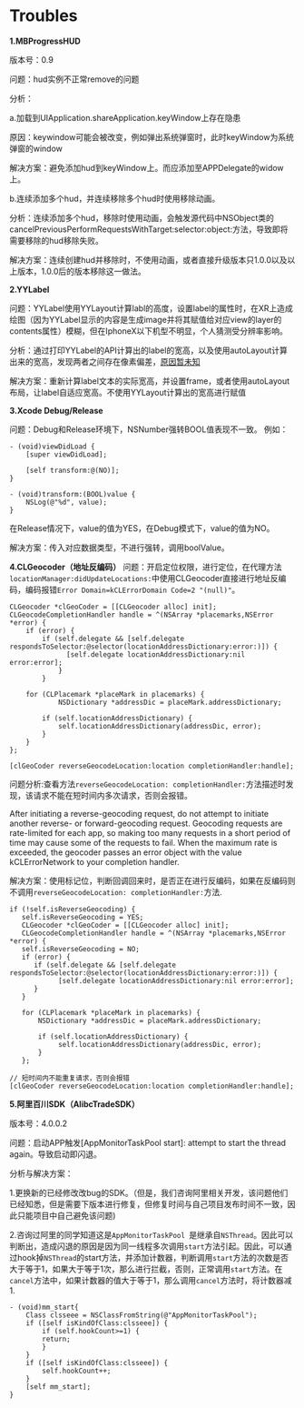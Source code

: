 # Troubles

**1.MBProgressHUD**

版本号：0.9

问题：hud实例不正常remove的问题

分析：

a.加载到UIApplication.shareApplication.keyWindow上存在隐患

原因：keywindow可能会被改变，例如弹出系统弹窗时，此时keyWindow为系统弹窗的window

解决方案：避免添加hud到keyWindow上。而应添加至APPDelegate的widow上。

b.连续添加多个hud，并连续移除多个hud时使用移除动画。

分析：连续添加多个hud，移除时使用动画，会触发源代码中NSObject类的cancelPreviousPerformRequestsWithTarget:selector:object:方法，导致即将需要移除的hud移除失败。

解决方案：连续创建hud并移除时，不使用动画，或者直接升级版本只1.0.0以及以上版本，1.0.0后的版本移除这一做法。


**2.YYLabel**

问题：YYLabel使用YYLayout计算labl的高度，设置label的属性时，在XR上造成绘图（因为YYLabel显示的内容是生成image并将其赋值给对应view的layer的contents属性）模糊，但在IphoneX以下机型不明显，个人猜测受分辨率影响。

分析：通过打印YYLabel的API计算出的label的宽高，以及使用autoLayout计算出来的宽高，发现两者之间存在像素偏差，[原因暂未知]()

解决方案：重新计算label文本的实际宽高，并设置frame，或者使用autoLayout布局，让label自适应宽高。不使用YYLayout计算出的宽高进行赋值

**3.Xcode Debug/Release**

问题：Debug和Release环境下，NSNumber强转BOOL值表现不一致。
例如：

	- (void)viewDidLoad {
		[super viewDidLoad];
	
		[self transform:@(NO)];
	}

	- (void)transform:(BOOL)value {
		NSLog(@"%d", value);
	}

在Release情况下，value的值为YES，在Debug模式下，value的值为NO。

解决方案：传入对应数据类型，不进行强转，调用boolValue。

**4.CLGeocoder（地址反编码）**
问题：开启定位权限，进行定位，在代理方法`locationManager:didUpdateLocations:`中使用CLGeocoder直接进行地址反编码，编码报错`Error Domain=kCLErrorDomain Code=2 "(null)"`。

	CLGeocoder *clGeoCoder = [[CLGeocoder alloc] init];
    CLGeocodeCompletionHandler handle = ^(NSArray *placemarks,NSError *error) {
        if (error) {
            if (self.delegate && [self.delegate respondsToSelector:@selector(locationAddressDictionary:error:)]) {
                  [self.delegate locationAddressDictionary:nil error:error];
                }
            }
            
        for (CLPlacemark *placeMark in placemarks) {
                NSDictionary *addressDic = placeMark.addressDictionary;
                
            if (self.locationAddressDictionary) {
                self.locationAddressDictionary(addressDic, error);
            }
        }
    };
        
    [clGeoCoder reverseGeocodeLocation:location completionHandler:handle];

问题分析:查看方法`reverseGeocodeLocation: completionHandler:`方法描述时发现，该请求不能在短时间内多次请求，否则会报错。

After initiating a reverse-geocoding request, do not attempt to initiate another reverse- or forward-geocoding request. Geocoding requests are rate-limited for each app, so making too many requests in a short period of time may cause some of the requests to fail. When the maximum rate is exceeded, the geocoder passes an error object with the value kCLErrorNetwork to your completion handler.

解决方案：使用标记位，判断回调回来时，是否正在进行反编码，如果在反编码则不调用`reverseGeocodeLocation: completionHandler:`方法.

	if (!self.isReverseGeocoding) {
       self.isReverseGeocoding = YES;
       CLGeocoder *clGeoCoder = [[CLGeocoder alloc] init];
       CLGeocodeCompletionHandler handle = ^(NSArray *placemarks,NSError *error) {
       self.isReverseGeocoding = NO;
       if (error) {
          if (self.delegate && [self.delegate respondsToSelector:@selector(locationAddressDictionary:error:)]) {
                [self.delegate locationAddressDictionary:nil error:error];
          }
       }
            
       for (CLPlacemark *placeMark in placemarks) {
           NSDictionary *addressDic = placeMark.addressDictionary;
                
           if (self.locationAddressDictionary) {
                self.locationAddressDictionary(addressDic, error);
           }
       };
        
    // 短时间内不能重复请求，否则会报错
    [clGeoCoder reverseGeocodeLocation:location completionHandler:handle];
    
**5.阿里百川SDK（AlibcTradeSDK）**

版本号：4.0.0.2

问题：启动APP触发[AppMonitorTaskPool start]: attempt to start the thread again。导致启动即闪退。

分析与解决方案：

1.更换新的已经修改改bug的SDK。（但是，我们咨询阿里相关开发，该问题他们已经知悉，但是需要下版本进行修复，但修复时间与自己项目发布时间不一致，因此只能项目中自己避免该问题)

2.咨询过阿里的同学知道这是`AppMonitorTaskPool `是继承自`NSThread`。因此可以判断出，造成闪退的原因是因为同一线程多次调用`start`方法引起。因此，可以通过hook掉`NSThread`的start方法，并添加计数器，判断调用`start`方法的次数是否大于等于1，如果大于等于1次，那么进行拦截，否则，正常调用`start`方法。在`cancel`方法中，如果计数器的值大于等于1，那么调用`cancel`方法时，将计数器减1.

	- (void)mm_start{
    	Class clsseee = NSClassFromString(@"AppMonitorTaskPool");
    	if ([self isKindOfClass:clsseee]) {
        	if (self.hookCount>=1) {
            return;
        	}
    	}
    	if ([self isKindOfClass:clsseee]) {
        	self.hookCount++;
    	}
    	[self mm_start];
	}